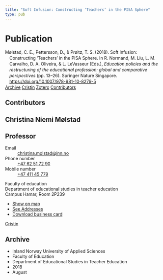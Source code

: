 ```yaml
---
title: "Soft Infusion: Constructing ‘Teachers’ in the PISA Sphere"
type: pub
---
```

<h1>Publication</h1>
<article id="csl-bib-container-WILP4NWR" class="csl-bib-container">
  <div class="csl-bib-body" style="line-height: 1.35; padding-left: 1em; text-indent:-1em;">
  <div class="csl-entry">M&#xF8;lstad, C. E., Pettersson, D., &amp; Pr&#xF8;itz, T. S. (2018). Soft Infusion: Constructing &#x2018;Teachers&#x2019; in the PISA Sphere. In R. Normand, M. Liu, L. M. Carvalho, D. A. Oliveira, &amp; L. LeVasseur (Eds.), <i>Education policies and the restructuring of the educational profession: global and comparative perspectives</i> (pp. 13&#x2013;26). Springer Nature Singapore. <a href="https://doi.org/10.1007/978-981-10-8279-5">https://doi.org/10.1007/978-981-10-8279-5</a></div>
</div>
  <div class="csl-bib-buttons">
    <a href="#taxonomy-article-WILP4NWR" class="csl-bib-button">Archive</a>
    <a href="https://app.cristin.no/results/show.jsf?id=1603836" alt="Cristin URL" class="csl-bib-button">Cristin</a>
    <a href="http://zotero.org/groups/5022929/items/WILP4NWR" alt="Zotero URL" class="csl-bib-button">Zotero</a>
    <a href="#contributors-article-WILP4NWR" class="csl-bib-button">Contributors</a>
  </div>
  <div id="csl-bib-meta-container-WILP4NWR"></div>
</article>
<div id="csl-bib-meta-WILP4NWR" class="csl-bib-meta">
  <article id="contributors-article-WILP4NWR" class="contributors-article">
    <h1>Contributors</h1>
    <div class="personas">
<div class="vrtx-hinn-person-card">
<div class="photo">
<i class="lar la-user-circle missing-person"></i>
</div>
<div class="info">
<hgroup><h1>Christina Niemi Mølstad</h1>
<h2>Professor</h2>
</hgroup><dl>
<dt>Email</dt>
<dd>
<a href="mailto:christina.molstad@inn.no">christina.molstad@inn.no</a>
</dd>
<dt>Phone number</dt>
<dd><a href="tel:+4762517290">
+47 62 51 72 90
</a></dd>
<dt>Mobile number</dt>
<dd><a href="tel:+4741145779">
+47 411 45 779
</a></dd>
</dl>
<p>
Faculty of education<br>
Department of educational studies in teacher education<br>
Campus Hamar,
Room 2P239
</p>
<ul class="vrtx-hinn-links">
<li><a href="https://www.google.com/maps?q=60.796004,11.072099">Show on map</a></li>
<li><a href="https://www.inn.no/english/find-an-employee/christina-molstad.html#vrtx-hinn-addresses">See Addresses</a></li>
<li><a href="https://www.inn.no/english/find-an-employee/christina-molstad.html?vrtx=vcf">Download business card</a></li>
</ul>
</div>
</div>
<a href="https://app.cristin.no/persons/show.jsf?id=5325" alt="Cristin URL" class="personas-cristin">Cristin</a>
</div>
  </article>
  <article id="taxonomy-article-WILP4NWR" class="taxonomy-article">
    <h1>Archive</h1>
    <ul>
      <li>Inland Norway University of Applied Sciences</li>
      <li>Faculty of Education</li>
      <li>Department of Educational Studies in Teacher Education</li>
      <li>2018</li>
      <li>August</li>
    </ul>
  </article>
</div>
